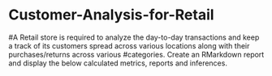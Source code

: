 # Customer-Analysis-for-Retail
#A Retail store is required to analyze the day-to-day transactions and keep a track of its customers spread across various locations along with their purchases/returns across various #categories.  Create an RMarkdown report and display the below calculated metrics, reports and inferences.
